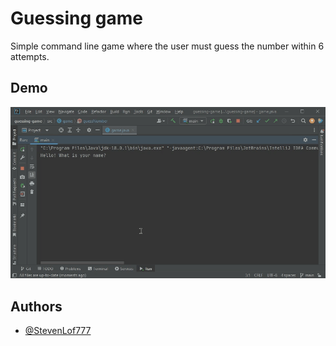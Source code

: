 # Guessing game

Simple command line game where the user must guess the number within 6 attempts.

## Demo

![Guessing game demo](guessing-game.gif)

## Authors

- [@StevenLof777](https://github.com/StevenLof777)